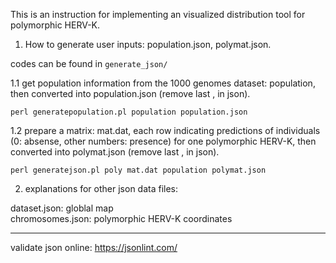 This is an instruction for implementing an visualized distribution tool for polymorphic HERV-K. 

1. How to generate user inputs: population.json, polymat.json. 

codes can be found in ```generate_json/```

1.1 get population information from the 1000 genomes dataset: population, 
then converted into population.json (remove last , in json).
```
perl generatepopulation.pl population population.json
```

1.2 prepare a matrix: mat.dat, each row indicating predictions of individuals (0: absense, other numbers: presence) for one polymorphic HERV-K, 
then converted into polymat.json (remove last , in json).
```
perl generatejson.pl poly mat.dat population polymat.json   
```

2. explanations for other json data files:

dataset.json:  globlal map  
chromosomes.json:  polymorphic HERV-K coordinates


-------------------------------

validate json online: https://jsonlint.com/
